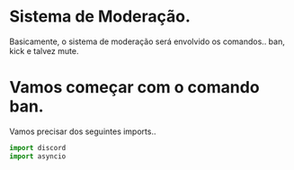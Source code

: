  # Sistema de Moderação.
 
 Basicamente, o sistema de moderação será envolvido os comandos.. ban, kick e talvez mute.

# Vamos começar com o comando ban.

 Vamos precisar dos seguintes imports..

```Python
import discord
import asyncio
